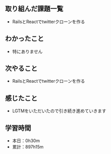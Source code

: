 ## 取り組んだ課題一覧
- RailsとReactでtwitterクローンを作る
## わかったこと
- 特にありません
## 次やること
- RailsとReactでtwitterクローンを作る
## 感じたこと
- LGTMをいただいたので引き続き進めていきます
## 学習時間
- 本日：0h30m
- 累計：897h15m
